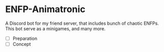 # ENFP-Animatronic
A Discord bot for my friend server, that includes bunch of chaotic ENFPs. This bot serve as a minigames, and many more.
- [ ] Preparation
- [ ] Concept
